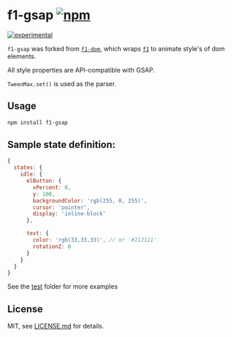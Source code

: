 # f1-gsap [![npm](https://img.shields.io/npm/v/f1-gsap.svg?style=flat-square)](https://www.npmjs.com/package/f1-gsap)

[![experimental](http://badges.github.io/stability-badges/dist/experimental.svg)](http://github.com/badges/stability-badges)

`f1-gsap` was forked from [`f1-dom`](https://github.com/Jam3/f1-dom), which wraps [`f1`](http://npmjs.com/f1) to animate style's of dom elements.  

All style properties are API-compatible with GSAP.  

`TweenMax.set()` is used as the parser.  

## Usage

```bash
npm install f1-gsap
```

## Sample state definition:

```js
{
  states: {
    idle: {
      elButton: {
        xPercent: 0,
        y: 100,
        backgroundColor: 'rgb(255, 0, 255)',
        cursor: 'pointer',
        display: 'inline-block'
      },

      text: {
        color: 'rgb(33,33,33)', // or '#212121'
        rotationZ: 0
      }
    }
  }
}
```

See the [test](https://github.com/Jam3/f1-gsap/tree/master/test) folder for more examples

## License

MIT, see [LICENSE.md](http://github.com/jam3/f1-gsap/blob/master/LICENSE.md) for details.
